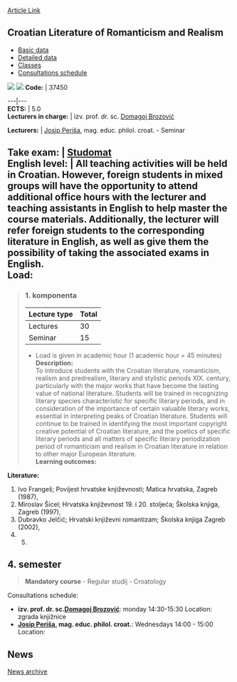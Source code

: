 [Article Link](https://www.fhs.hr/en/course/rarcl)

## Croatian Literature of Romanticism and Realism
  * [Basic data](https://www.fhs.hr/en/course/rarcl#v1id-523825_713262_1_0 "Basic data")
  * [Detailed data](https://www.fhs.hr/en/course/rarcl#v1id-523825_713262_1_1 "Detailed data")
  * [Classes](https://www.fhs.hr/en/course/rarcl#v1id-523825_713262_1_2 "Classes")
  * [Consultations schedule](https://www.fhs.hr/en/course/rarcl#v1id-523825_713262_1_3 "Consultations schedule")


[![](https://www.fhs.hr/img/flags/gif/hr.gif)](https://www.fhs.hr/predmet/hkrr) [![](https://www.fhs.hr/img/flags/gif/gb.gif)](https://www.fhs.hr/en/course/rarcl)
**Code:** |  37450  
  
---|---  
**ECTS:** |  5.0   
**Lecturers in charge:** |  izv. prof. dr. sc. [Domagoj Brozović](https://www.fhs.hr/staff/domagoj.brozovic)   
  
**Lecturers:** |  [Josip Periša](https://www.fhs.hr/djelatnik/josip.perisa), mag. educ. philol. croat. - Seminar  
  
**Take exam:** |  [Studomat](http://www.isvu.hr/studomat)  
**English level:** |  All teaching activities will be held in Croatian. However, foreign students in mixed groups will have the opportunity to attend additional office hours with the lecturer and teaching assistants in English to help master the course materials. Additionally, the lecturer will refer foreign students to the corresponding literature in English, as well as give them the possibility of taking the associated exams in English.   
**Load:**  
---  
> ### 1. komponenta
> | Lecture type | Total  
> ---|---  
> Lectures | 30  
> Seminar | 15  
> * Load is given in academic hour (1 academic hour = 45 minutes)   
**Description:**  
> To introduce students with the Croatian literature, romanticism, realism and predrealism, literary and stylistic periods XIX. century, particularly with the major works that have become the lasting value of national literature. Students will be trained in recognizing literary species characteristic for specific literary periods, and in consideration of the importance of certain valuable literary works, essential in interpreting peaks of Croatian literature. Students will continue to be trained in identifying the most important copyright creative potential of Croatian literature, and the poetics of specific literary periods and all matters of specific literary periodization period of romanticism and realism in Croatian literature in relation to other major European literature.  
**Learning outcomes:**  

  
**Literature:**  
  1. Ivo Frangeš; Povijest hrvatske književnosti; Matica hrvatska, Zagreb (1987), 
  2. Miroslav Šicel; Hrvatska književnost 19. i 20. stoljeća; Školska knjiga, Zagreb (1997), 
  3. Dubravko Jelčić; Hrvatski književni romantizam; Školska knjiga Zagreb (2002), 
  4.   5. 
  
**4. semester**  
---  
> **Mandatory course** - Regular studij - Croatology  
>   
Consultations schedule: 
  * **izv. prof. dr. sc.[Domagoj Brozović](https://www.fhs.hr/staff/domagoj.brozovic)**: 
monday 14:30-15:30
Location: zgrada knjižnice 
  * **[Josip Periša](https://www.fhs.hr/djelatnik/josip.perisa), mag. educ. philol. croat.**: 
Wednesdays 14:00 - 15:00
Location: 


## News
[News archive](https://www.fhs.hr/en/course/rarcl?@=20pzm#news_84097 "News archive")

